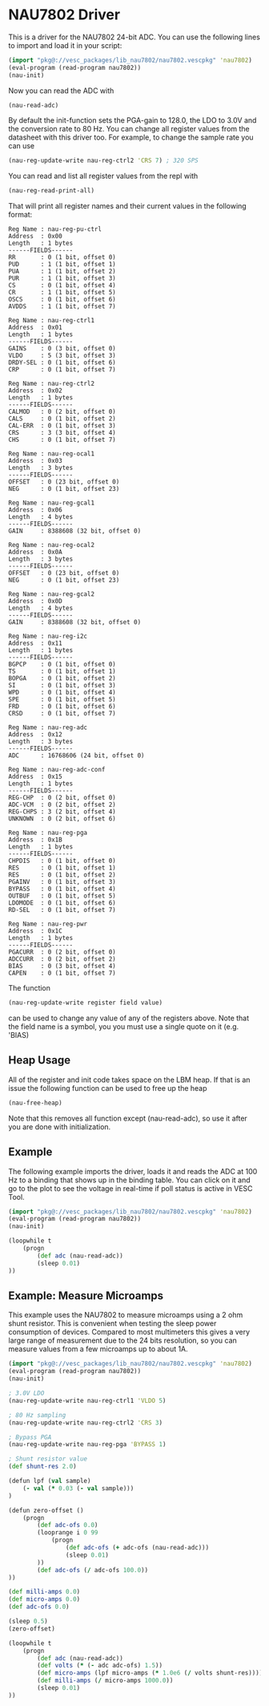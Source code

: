 # NAU7802 Driver

This is a driver for the NAU7802 24-bit ADC. You can use the following lines to import and load it in your script:

```clj
(import "pkg@://vesc_packages/lib_nau7802/nau7802.vescpkg" 'nau7802)
(eval-program (read-program nau7802))
(nau-init)
```

Now you can read the ADC with

```clj
(nau-read-adc)
```

By default the init-function sets the PGA-gain to 128.0, the LDO to 3.0V and the conversion rate to 80 Hz. You can change all register values from the datasheet with this driver too. For example, to change the sample rate you can use

```clj
(nau-reg-update-write nau-reg-ctrl2 'CRS 7) ; 320 SPS
```

You can read and list all register values from the repl with

```clj
(nau-reg-read-print-all)
```

That will print all register names and their current values in the following format:

```
Reg Name : nau-reg-pu-ctrl
Address  : 0x00
Length   : 1 bytes
------FIELDS------
RR       : 0 (1 bit, offset 0)
PUD      : 1 (1 bit, offset 1)
PUA      : 1 (1 bit, offset 2)
PUR      : 1 (1 bit, offset 3)
CS       : 0 (1 bit, offset 4)
CR       : 1 (1 bit, offset 5)
OSCS     : 0 (1 bit, offset 6)
AVDDS    : 1 (1 bit, offset 7)
 
Reg Name : nau-reg-ctrl1
Address  : 0x01
Length   : 1 bytes
------FIELDS------
GAINS    : 0 (3 bit, offset 0)
VLDO     : 5 (3 bit, offset 3)
DRDY-SEL : 0 (1 bit, offset 6)
CRP      : 0 (1 bit, offset 7)
 
Reg Name : nau-reg-ctrl2
Address  : 0x02
Length   : 1 bytes
------FIELDS------
CALMOD   : 0 (2 bit, offset 0)
CALS     : 0 (1 bit, offset 2)
CAL-ERR  : 0 (1 bit, offset 3)
CRS      : 3 (3 bit, offset 4)
CHS      : 0 (1 bit, offset 7)
 
Reg Name : nau-reg-ocal1
Address  : 0x03
Length   : 3 bytes
------FIELDS------
OFFSET   : 0 (23 bit, offset 0)
NEG      : 0 (1 bit, offset 23)
 
Reg Name : nau-reg-gcal1
Address  : 0x06
Length   : 4 bytes
------FIELDS------
GAIN     : 8388608 (32 bit, offset 0)
 
Reg Name : nau-reg-ocal2
Address  : 0x0A
Length   : 3 bytes
------FIELDS------
OFFSET   : 0 (23 bit, offset 0)
NEG      : 0 (1 bit, offset 23)
 
Reg Name : nau-reg-gcal2
Address  : 0x0D
Length   : 4 bytes
------FIELDS------
GAIN     : 8388608 (32 bit, offset 0)
 
Reg Name : nau-reg-i2c
Address  : 0x11
Length   : 1 bytes
------FIELDS------
BGPCP    : 0 (1 bit, offset 0)
TS       : 0 (1 bit, offset 1)
BOPGA    : 0 (1 bit, offset 2)
SI       : 0 (1 bit, offset 3)
WPD      : 0 (1 bit, offset 4)
SPE      : 0 (1 bit, offset 5)
FRD      : 0 (1 bit, offset 6)
CRSD     : 0 (1 bit, offset 7)
 
Reg Name : nau-reg-adc
Address  : 0x12
Length   : 3 bytes
------FIELDS------
ADC      : 16768606 (24 bit, offset 0)

Reg Name : nau-reg-adc-conf
Address  : 0x15
Length   : 1 bytes
------FIELDS------
REG-CHP  : 0 (2 bit, offset 0)
ADC-VCM  : 0 (2 bit, offset 2)
REG-CHPS : 3 (2 bit, offset 4)
UNKNOWN  : 0 (2 bit, offset 6)
 
Reg Name : nau-reg-pga
Address  : 0x1B
Length   : 1 bytes
------FIELDS------
CHPDIS   : 0 (1 bit, offset 0)
RES      : 0 (1 bit, offset 1)
RES      : 0 (1 bit, offset 2)
PGAINV   : 0 (1 bit, offset 3)
BYPASS   : 0 (1 bit, offset 4)
OUTBUF   : 0 (1 bit, offset 5)
LDOMODE  : 0 (1 bit, offset 6)
RD-SEL   : 0 (1 bit, offset 7)
 
Reg Name : nau-reg-pwr
Address  : 0x1C
Length   : 1 bytes
------FIELDS------
PGACURR  : 0 (2 bit, offset 0)
ADCCURR  : 0 (2 bit, offset 2)
BIAS     : 0 (3 bit, offset 4)
CAPEN    : 0 (1 bit, offset 7)
```

The function

```clj
(nau-reg-update-write register field value)
```

can be used to change any value of any of the registers above. Note that the field name is a symbol, you you must use a single quote on it (e.g. 'BIAS)

## Heap Usage

All of the register and init code takes space on the LBM heap. If that is an issue the following function can be used to free up the heap

```clj
(nau-free-heap)
```

Note that this removes all function except (nau-read-adc), so use it after you are done with initialization.

## Example

The following example imports the driver, loads it and reads the ADC at 100 Hz to a binding that shows up in the binding table. You can click on it and go to the plot to see the voltage in real-time if poll status is active in VESC Tool.

```clj
(import "pkg@://vesc_packages/lib_nau7802/nau7802.vescpkg" 'nau7802)
(eval-program (read-program nau7802))
(nau-init)

(loopwhile t
    (progn
        (def adc (nau-read-adc))
        (sleep 0.01)
))
```

## Example: Measure Microamps

This example uses the NAU7802 to measure microamps using a 2 ohm shunt resistor. This is convenient when testing the sleep power consumption of devices. Compared to most multimeters this gives a very large range of measurement due to the 24 bits resolution, so you can measure values from a few microamps up to about 1A.

```clj
(import "pkg@://vesc_packages/lib_nau7802/nau7802.vescpkg" 'nau7802)
(eval-program (read-program nau7802))
(nau-init)

; 3.0V LDO
(nau-reg-update-write nau-reg-ctrl1 'VLDO 5)

; 80 Hz sampling
(nau-reg-update-write nau-reg-ctrl2 'CRS 3)

; Bypass PGA
(nau-reg-update-write nau-reg-pga 'BYPASS 1)

; Shunt resistor value
(def shunt-res 2.0)

(defun lpf (val sample)
    (- val (* 0.03 (- val sample)))
)

(defun zero-offset ()
    (progn
        (def adc-ofs 0.0)
        (looprange i 0 99
            (progn
                (def adc-ofs (+ adc-ofs (nau-read-adc)))
                (sleep 0.01)
        ))
        (def adc-ofs (/ adc-ofs 100.0))
))

(def milli-amps 0.0)
(def micro-amps 0.0)
(def adc-ofs 0.0)

(sleep 0.5)
(zero-offset)

(loopwhile t
    (progn
        (def adc (nau-read-adc))
        (def volts (* (- adc adc-ofs) 1.5))
        (def micro-amps (lpf micro-amps (* 1.0e6 (/ volts shunt-res))))
        (def milli-amps (/ micro-amps 1000.0))
        (sleep 0.01)
))
```